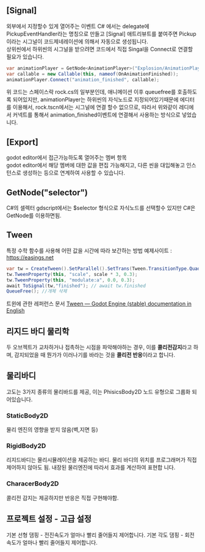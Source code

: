 ## [Signal] 
외부에서 지정할수 있게 열어주는 이벤트 
C# 에서는 delegate에 PickupEventHandler라는 명칭으로 만들고 [Signal] 애트리뷰트를 붙여주면 Pickup 이라는 시그널이 코드제네레이션에 의해서 자동으로 생성됩니다.
</br>
상위씬에서 하위씬의 시그널을 받으려면 코드에서 직접 Singal을 Connect로 연결할 필요가 있습니다.
```C#
var animationPlayer = GetNode<AnimationPlayer>("Explosion/AnimationPlayer");
var callable = new Callable(this, nameof(OnAnimationFinished));
animationPlayer.Connect("animation_finished", callable);
```
위 코드는 스페이스락 rock.cs의 일부분인데, 애니메이션 이후 queuefree를 호출하도록 되어있지만, animationPlayer는 하위씬의 자식노드로 지정되어있기때문에 에디터를 이용해서, 
rock.tscn에서는 시그널에 연결 할수 없으므로, 따라서 위와같이 레디에서 커넥트를 통해서 animation_finished이벤트에 연결해서 사용하는 방식으로 넣었습니다.


## [Export]
godot editor에서 접근가능하도록 열어주는 멤버 항목
</br>
godot editor에서 해당 멤버에 대한 값을 편집 가능해지고, 다른 씬을 대입해놓고 인스턴스로 생성하는 등으로 연계하여 사용할 수 있습니다.

## GetNode<T>("selector")
C#의 셀렉터 gdscript에서는 $selector 형식으로 자식노드를 선택할수 있지만
C#은 GetNode를 이용하면됨.

## Tween 
특정 수학 함수를 사용해 어떤  값을 시간에 따라 보간하는 방법
예제사이트 : https://easings.net 

```C#
var tw = CreateTween().SetParallel().SetTrans(Tween.TransitionType.Quad); // 동시에 트윈을 발생시킴//전환함수를 2차곡선으로 설정
tw.TweenProperty(this, "scale", scale * 3, 0.3);
tw.TweenProperty(this, "modulate:a", 0.0, 0.3);
await ToSignal(tw,"finished"); // await tw.finished
QueueFree(); //개체 삭제
```
트윈에 관한 레퍼런스 문서
[Tween — Godot Engine (stable) documentation in English](https://docs.godotengine.org/en/stable/classes/class_tween.html)


## 리지드 바디 물리학
두 오브젝트가 교차하거나 접촉하는 시점을 파악해야하는 경우, 이를 **콜리전감지**라고 하며, 감지되었을 때 뭔가가 이러나기를 바라는 것을 **콜리전 반응**이라고 합니다.

## 물리바디 
고도는 3가지 종류의 물리바드를 제공, 이는 PhisicsBody2D 노드 유형으로 그룹화 되어있습니다.

### StaticBody2D
물리 엔진의 영향을 받지 않음(벽,지면 등)
### RigidBody2D
리지드바디는 물리시뮬레이션을 제공하는 바디. 물리 바디의 위치를 프로그래머가 직접 제어하지 않아도 됨. 내장된 물리엔진에 따라서 효과를 계산하여 표현합 니다.

### CharacerBody2D
콜리전 감지는 제공하지만 반응은 직접 구현해야함.

## 프로젝트 설정 - 고급 설정 
기본 선형 댐핑 - 전진속도가 얼마나 빨리 줄어들지 제어합니다.
기본 각도 댐핑 - 회전속도가 얼마나 빨리 줄어들지 제어합니다.
